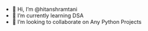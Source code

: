 - 👋 Hi, I’m @hitanshramtani
- 🌱 I’m currently learning DSA
- 💞️ I’m looking to collaborate on Any Python Projects


<!---
hitanshramtani/hitanshramtani is a ✨ special ✨ repository because its `README.md` (this file) appears on your GitHub profile.
You can click the Preview link to take a look at your changes.
--->
